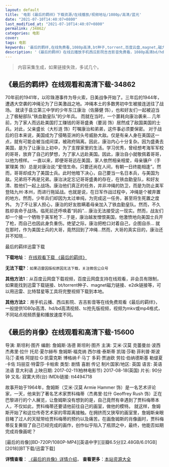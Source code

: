 ```yaml
---
layout: default
title: '电影《最后的羁绊》下载资源/在线播放/视频地址/1080p/高清/蓝光'
date: "2021-07-10T14:40:07+0800"
last_modified_at: "2021-07-10T14:40:07+0800"
permalink: /34862/
categories: 电影
cover:
tags: 电影
keywords: '最后的羁绊,在线免费看,1080p高清,bt种子,torrent,百度云盘,magnet,磁力链,迅雷下载资源'
description: '《最后的羁绊》在线云播放手机西瓜影院吉吉影音免费看，1080p高清bd/hd未删减完整版和tc抢先枪版，mkv/mp4格式，附带bt/torrent种子、magnet/磁力链、百度云盘、网盘资源迅雷下载链接'
---
```


>内容采集生成，如果链接失效，多试几个。


## 《最后的羁绊》在线观看和高清下载-34862

70年前的1941年，以珍珠港事件为导火索，日美战争开始了。三年后的1944年，遭遇大空袭的冲绳沦为了日美激战之地。冲绳本土的多数男初中生被接连送往了战场。 就读于县立第三中学的少年东江康治（佐藤健 饰），也和好友们一起被迫当上了极秘部队“铁血勤皇队&rdquo;的少年兵。 而就在当时，一个噩耗向康治袭来… 几年前，为了家人而远赴美国打工赚钱的哥哥盛勇（要润 饰）居然成了敌国美国的士兵。对此，父亲盛长（大杉涟 饰）叮嘱康治和弟弟，这件事必须要保密。 对于战后的日本来说，美国成为了侵略亚洲的头号威胁大敌。仅是有亲人身在美国这一点，就有可能会被当成间谍，被政府隔离。因此，康治内心十分复杂。因为盛勇去美国，是为了让康治上初中，为了支撑家里的生活。学习优秀，曾经想考海军军校的哥哥，放弃了自己的梦想，为了家人远赴美国。因此，康治自小就敬佩着哥哥，以他为榜样。 一直以来，即便哥哥远在美国，家人依然相亲相爱，母亲镰户（手冢理美 饰）总是对康治说:“爱惜生命。只要还尚在人间，有朝一日终能相逢&rdquo;。然而，哥哥却成为了美国士兵。此时他暗下决心，自己要当一名日本兵，与美国为敌。兄弟将不再是兄弟。康治决定忘记哥哥盛勇的存在，在铁血勤皇队，和好友清、胜他们一起上战场。康治他们真正的任务，并非冲绳的防卫，而是为防止美军登陆九州&middot;本州，而进行拖延战。也就是说，在日军作战过程中，冲绳是个被弃置的地方。然而，少年兵们却因为太过单纯，为完成这一任务，甚至将生死置之度外。 为了不让家人担心，康治的好友胜瞒着母亲加入了铁血勤皇队。然而，不久胜却丧命于战场。临死前还呼唤着“妈妈”… 康治无法接受这一现实。然而，战友们却一个接一个牺牲于美军枪下…于是，康治越发憎恨美国，他激愤地向美国士兵开了枪，而自己也因此身负重伤。绝望之际，康治把枪口对着自己，企图自杀… 就在那时，作为美国士兵的大哥，竟然回到了冲绳…然而，大哥的真实目的，康治还并不知晓&hellip;


最后的羁绊迅雷下载

**下载地址**： [在线观看下载 《最后的羁绊》](https://www.993dy.com//vod-detail-id-14079.html) 


**无法下载?**：`如果迅雷因版权原因无法下载，关注微信公众号 `

**其他方法1**：从百度云网盘下载视频，百度云网盘支持在线观看，非会员有限制，如果能找到迅雷下载链接、bt/torrent种子、magnet磁力链接、e2dk链接等，可以用迅雷、比特彗星等工具将完整视频下载到本地。

**其他方法2**：用手机云播、西瓜影院、吉吉影音等在线免费观看《最后的羁绊》，一般提供1080p高清、hd/bd高清视频、tc抢先版视频，视频为mkv或mp4格式，不同站点视频质量和播放速度不同。


## 《最后的肖像》在线观看和高清下载-15600

导演: 斯坦利·图齐 编剧: 詹姆斯·洛德 斯坦利·图齐 主演: 艾米·汉莫 克蕾曼丝·波西 杰弗里·拉什 托尼·夏尔赫布 詹姆斯·福克纳 西尔维·泰斯蒂 凯瑞·莎勒 菲利普·斯波 马汀·麦格 阿提拉·G·凯雷克斯 博格纳·F·马丁 多莉·贾迪欧 劳拉·伯纳德斯基 勒缇夏·卡佐 玛丽亚·特雷莎·卡帕索 类型: 剧情 喜剧 传记 制片国家/地区: 英国 语言: 英语 法语 意大利语 上映日期: 2017-02-11(柏林电影节) 2017-08-18(英国) 片长: 90分钟 又名: 寂寞大师(台) IMDb链接: tt4494718

故事开始于1964年，詹姆斯（艾米·汉莫 Armie Hammer 饰）是一名艺术评论家，一天，他来到了著名艺术家贾科梅蒂（杰弗里·拉什 Geoffrey Rush 饰）正在巴黎进行的个人展览，让詹姆斯没有想到的是，自己竟然有幸遇到了贾科梅蒂本人，不仅如此，贾科梅蒂还要请他前往自己的画室，做他的模特。 就这样，詹姆斯开始了和这位传奇艺术家的零距离接触。在拥挤而又狭窄的画室里，詹姆斯亲眼目睹了过人的天赋带给贾科梅蒂的预约以及痛苦。在画詹姆斯的肖像画时，贾科梅蒂反复撕毁了自己已经完成的画作，创作似乎陷入了瓶颈之中，最终，他能否如期完成肖像画呢？


[最后的肖像][BD-720P/1080P-MP4][英语中字][豆瓣6.5分][2.48GB/6.01GB][2018][BT下载/迅雷下载]

**详情查看**： [《最后的肖像》详情介绍](/movie/15600/)， **查看更多**：[本站资源大全](/movie/t/all/)

